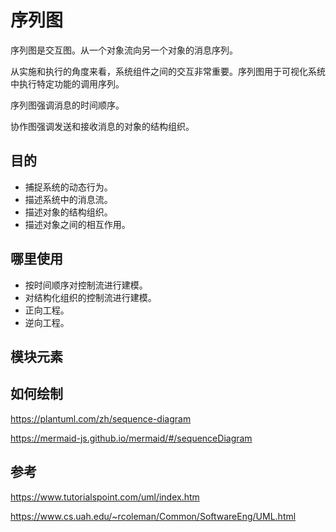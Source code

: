 # 序列图

序列图是交互图。从一个对象流向另一个对象的消息序列。

从实施和执行的角度来看，系统组件之间的交互非常重要。序列图用于可视化系统中执行特定功能的调用序列。

序列图强调消息的时间顺序。

协作图强调发送和接收消息的对象的结构组织。



## 目的

- 捕捉系统的动态行为。
- 描述系统中的消息流。
- 描述对象的结构组织。
- 描述对象之间的相互作用。



## 哪里使用

- 按时间顺序对控制流进行建模。
- 对结构化组织的控制流进行建模。
- 正向工程。
- 逆向工程。



## 模块元素



## 如何绘制

https://plantuml.com/zh/sequence-diagram

https://mermaid-js.github.io/mermaid/#/sequenceDiagram



## 参考

https://www.tutorialspoint.com/uml/index.htm

https://www.cs.uah.edu/~rcoleman/Common/SoftwareEng/UML.html
